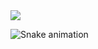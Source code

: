 <img src="https://github-readme-stats.vercel.app/api/top-langs?username=huumai1998&layout=compact"/>


![Snake animation](https://github.com/thepiyushmalhotra/thepiyushmalhotra/blob/output/github-contribution-grid-snake.svg)
